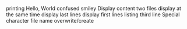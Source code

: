 printing Hello, World
confused smiley
Display content
two files display at the same time
display last lines
display first lines
listing third line
Special character file name
overwrite/create
